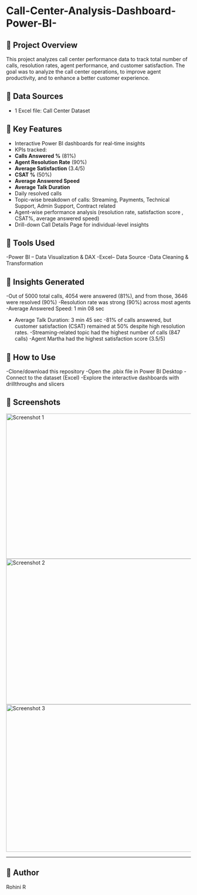 # Call-Center-Analysis-Dashboard-Power-BI-
## 🔹 Project Overview
This project analyzes call center performance data to track total number of calls, resolution rates, agent performance, and customer satisfaction. The goal was to analyze the call center operations, to improve agent productivity, and to enhance a better customer experience.

## 🔹 Data Sources
- 1 Excel file: Call Center Dataset

 ## 🔹 Key Features
- Interactive Power BI dashboards for real-time insights
- KPIs tracked:
- **Calls Answered %** (81%)
- **Agent Resolution Rate** (90%)
- **Average Satisfaction** (3.4/5)
- **CSAT %** (50%)
- **Average Answered Speed**
- **Average Talk Duration**
- Daily resolved calls
- Topic-wise breakdown of calls: Streaming, Payments, Technical Support, Admin Support, Contract related
- Agent-wise performance analysis (resolution rate, satisfaction score , CSAT%, average answered speed)
- Drill-down Call Details Page for individual-level insights

## 🔹 Tools Used
-Power BI – Data Visualization & DAX
-Excel– Data Source
-Data Cleaning & Transformation

## 🔹 Insights Generated
-Out of 5000 total calls, 4054 were answered (81%), and from those, 3646 were resolved (90%)
-Resolution rate was strong (90%) across most agents
-Average Answered Speed: 1 min 08 sec
- Average Talk Duration: 3 min 45 sec
-81% of calls answered, but customer satisfaction (CSAT) remained at 50% despite high resolution rates.
-Streaming-related topic had the highest number of calls (847 calls)
-Agent Martha had the highest satisfaction score (3.5/5)

## 🔹 How to Use
-Clone/download this repository
-Open the .pbix file in Power BI Desktop
-Connect to the dataset (Excel)
-Explore the interactive dashboards with drillthroughs and slicers

## 🔹 Screenshots 
<img width="707" height="395" alt="Screenshot 1" src="https://github.com/user-attachments/assets/fa1bc7eb-a3be-4849-a81b-d6b5775f01d7" />
<img width="706" height="396" alt="Screenshot 2" src="https://github.com/user-attachments/assets/ee43cc23-0d8c-48ce-8304-3dd51f9dd7c4" />
<img width="689" height="401" alt="Screenshot 3" src="https://github.com/user-attachments/assets/2b93c7e7-d92c-4c3f-b839-c6d2cb38bc30" />

--------------------------

## 🔹 Author
Rohini R
